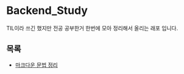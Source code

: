 # Backend_Study
TIL이라 쓰긴 했지만 전공 공부한거 한번에 모아 정리해서 올리는 래포 입니다.


## 목록
- [마크다운 문법 정리](https://github.com/tedsoftj1123/TIL/blob/main/markdown/%EB%A7%88%ED%81%AC%EB%8B%A4%EC%9A%B4%EB%AC%B8%EB%B2%95%EC%A0%95%EB%A6%AC.md)
